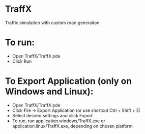 # TraffX
Traffic simulation with custom road generation

# To run:

- Open TraffX/TraffX.pde
- Click Run

# To Export Application (only on Windows and Linux):
- Open TraffX/TraffX.pde
- Click File -> Export Application (or use shortcut Ctrl + Shift + E)
- Select desired settings and click Export
- To run, run application.windows/TraffX.exe or application.linux/TraffX.exe, depending on chosen platform
